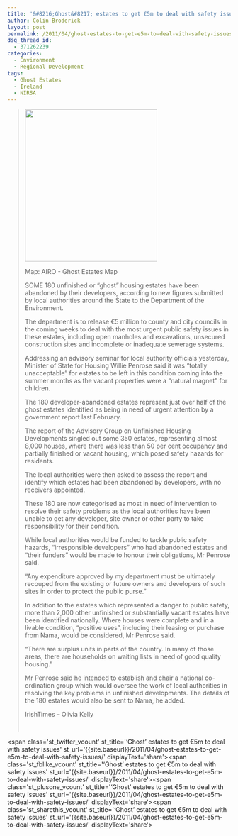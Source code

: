 ```yaml
---
title: '&#8216;Ghost&#8217; estates to get €5m to deal with safety issues'
author: Colin Broderick
layout: post
permalink: /2011/04/ghost-estates-to-get-e5m-to-deal-with-safety-issues/
dsq_thread_id:
  - 371262239
categories:
  - Environment
  - Regional Development
tags:
  - Ghost Estates
  - Ireland
  - NIRSA
---
```

> <div id="attachment_1417" class="wp-caption alignright" style="width: 308px">
>   <a href="{{site.baseurl}}/wp-content/uploads/2011/04/Screen-shot-2011-04-19-at-10.55.56.png"><img class="size-full wp-image-1417  " title="AIRO - Ghost Estates Map" src="{{site.baseurl}}/wp-content/uploads/2011/04/Screen-shot-2011-04-19-at-10.55.56.png" alt="" width="298" height="343" /></a><p class="wp-caption-text">
>     Map: AIRO - Ghost Estates Map
>   </p>
> </div>
> 
> SOME 180 unfinished or “ghost” housing estates have been abandoned by their developers, according to new figures submitted by local authorities around the State to the Department of the Environment.
> 
> The department is to release €5 million to county and city councils in the coming weeks to deal with the most urgent public safety issues in these estates, including open manholes and excavations, unsecured construction sites and incomplete or inadequate sewerage systems.
> 
> Addressing an advisory seminar for local authority officials yesterday, Minister of State for Housing Willie Penrose said it was “totally unacceptable” for estates to be left in this condition coming into the summer months as the vacant properties were a “natural magnet” for children.
> 
> The 180 developer-abandoned estates represent just over half of the ghost estates identified as being in need of urgent attention by a government report last February.
> 
> The report of the Advisory Group on Unfinished Housing Developments singled out some 350 estates, representing almost 8,000 houses, where there was less than 50 per cent occupancy and partially finished or vacant housing, which posed safety hazards for residents.
> 
> The local authorities were then asked to assess the report and identify which estates had been abandoned by developers, with no receivers appointed.
> 
> These 180 are now categorised as most in need of intervention to resolve their safety problems as the local authorities have been unable to get any developer, site owner or other party to take responsibility for their condition.
> 
> While local authorities would be funded to tackle public safety hazards, “irresponsible developers” who had abandoned estates and “their funders” would be made to honour their obligations, Mr Penrose said.
> 
> “Any expenditure approved by my department must be ultimately recouped from the existing or future owners and developers of such sites in order to protect the public purse.”
> 
> In addition to the estates which represented a danger to public safety, more than 2,000 other unfinished or substantially vacant estates have been identified nationally. Where houses were complete and in a livable condition, “positive uses”, including their leasing or purchase from Nama, would be considered, Mr Penrose said.
> 
> “There are surplus units in parts of the country. In many of those areas, there are households on waiting lists in need of good quality housing.”
> 
> Mr Penrose said he intended to establish and chair a national co-ordination group which would oversee the work of local authorities in resolving the key problems in unfinished developments. The details of the 180 estates would also be sent to Nama, he added.
> 
> IrishTimes &#8211; Olivia Kelly
> 
> &nbsp;

<span class='st\_twitter\_vcount' st\_title='&#8216;Ghost&#8217; estates to get €5m to deal with safety issues' st\_url='{{site.baseurl}}/2011/04/ghost-estates-to-get-e5m-to-deal-with-safety-issues/' displayText='share'></span><span class='st\_fblike\_vcount' st\_title='&#8216;Ghost&#8217; estates to get €5m to deal with safety issues' st\_url='{{site.baseurl}}/2011/04/ghost-estates-to-get-e5m-to-deal-with-safety-issues/' displayText='share'></span><span class='st\_plusone\_vcount' st\_title='&#8216;Ghost&#8217; estates to get €5m to deal with safety issues' st\_url='{{site.baseurl}}/2011/04/ghost-estates-to-get-e5m-to-deal-with-safety-issues/' displayText='share'></span><span class='st\_sharethis\_vcount' st\_title='&#8216;Ghost&#8217; estates to get €5m to deal with safety issues' st\_url='{{site.baseurl}}/2011/04/ghost-estates-to-get-e5m-to-deal-with-safety-issues/' displayText='share'></span>